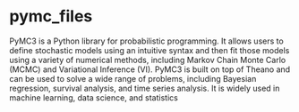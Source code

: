 # pymc_files
PyMC3 is a Python library for probabilistic programming. It allows users to define stochastic models using an intuitive syntax and then fit those models using a variety of numerical methods, including Markov Chain Monte Carlo (MCMC) and Variational Inference (VI). PyMC3 is built on top of Theano and can be used to solve a wide range of problems, including Bayesian regression, survival analysis, and time series analysis. It is widely used in machine learning, data science, and statistics
